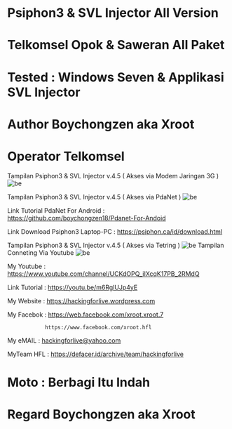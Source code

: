 # Psiphon3 & SVL Injector All Version 

# Telkomsel Opok & Saweran All Paket

# Tested : Windows Seven & Applikasi SVL Injector

# Author Boychongzen aka Xroot

# Operator Telkomsel

Tampilan Psiphon3 & SVL Injector v.4.5 ( Akses via Modem Jaringan 3G )
![be](https://raw.githubusercontent.com/boychongzen18/Telkomyet-OpokPlusSawer-Laptop/master/laptop.jpg)

Tampilan Psiphon3 & SVL Injector v.4.5 ( Akses via PdaNet )
![be](https://raw.githubusercontent.com/boychongzen18/Telkomyet-OpokPlusSawer-Laptop/master/Pdanet.jpg)

Link Tutorial PdaNet For Android : https://github.com/boychongzen18/Pdanet-For-Andoid

Link Download Psiphon3 Laptop-PC : https://psiphon.ca/id/download.html

Tampilan Psiphon3 & SVL Injector v.4.5 ( Akses via Tetring )
![be](https://raw.githubusercontent.com/boychongzen18/Telkomyet-OpokPlusSawer-Laptop/master/Tettring.jpg)
Tampilan Conneting Via Youtube
![be](https://raw.githubusercontent.com/boychongzen18/Telkomyet-OpokPlusSawer-Laptop/master/yt.jpg)

My Youtube    : https://www.youtube.com/channel/UCKdOPQ_iIXcqK17PB_2RMdQ

Link Tutorial : https://youtu.be/m6RglUJp4yE

My Website    : https://hackingforlive.wordpress.com

My Facebok    : https://web.facebook.com/xroot.xroot.7

                https://www.facebook.com/xroot.hfl

My eMAIL      : hackingforlive@yahoo.com

MyTeam HFL    : https://defacer.id/archive/team/hackingforlive

# Moto : Berbagi Itu Indah

# Regard Boychongzen aka Xroot
